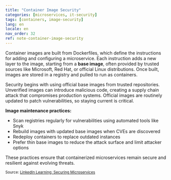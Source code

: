 ```yaml
---
title: "Container Image Security"
categories: [microservices, it-security]
tags: [containers, image-security]
lang: en
locale: en
nav_order: 32
ref: note-container-image-security
---
```

Container images are built from Dockerfiles, which define the instructions for adding and configuring a microservice. Each instruction adds a new layer to the image, starting from a **base image**, often provided by trusted sources like Microsoft, Red Hat, or official Linux distributions. Once built, images are stored in a registry and pulled to run as containers.

Security begins with using official base images from trusted repositories. Unverified images can introduce malicious code, creating a supply chain attack that compromises production systems. Official images are routinely updated to patch vulnerabilities, so staying current is critical.

**Image maintenance practices:**

- Scan registries regularly for vulnerabilities using automated tools like Snyk  
- Rebuild images with updated base images when CVEs are discovered  
- Redeploy containers to replace outdated instances  
- Prefer thin base images to reduce the attack surface and limit attacker options  

These practices ensure that containerized microservices remain secure and resilient against evolving threats.

<small> Source: [LinkedIn Learning: Securing Microservices](https://www.linkedin.com/learning/microservices-security/securing-microservices?contextUrn=urn%3Ali%3AlyndaLearningPath%3A645bcd56498e6459e79b3c71&resume=false&u=57075649)</small>